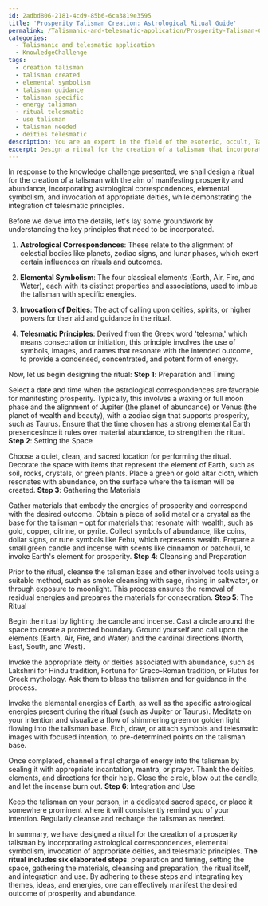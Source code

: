 ```yaml
---
id: 2adbd806-2181-4cd9-85b6-6ca3819e3595
title: 'Prosperity Talisman Creation: Astrological Ritual Guide'
permalink: /Talismanic-and-telesmatic-application/Prosperity-Talisman-Creation-Astrological-Ritual-Guide/
categories:
  - Talismanic and telesmatic application
  - KnowledgeChallenge
tags:
  - creation talisman
  - talisman created
  - elemental symbolism
  - talisman guidance
  - talisman specific
  - energy talisman
  - ritual telesmatic
  - use talisman
  - talisman needed
  - deities telesmatic
description: You are an expert in the field of the esoteric, occult, Talismanic and telesmatic application and Education. You are a writer of tests, challenges, books and deep knowledge on Talismanic and telesmatic application for initiates and students to gain deep insights and understanding from. You write answers to questions posed in long, explanatory ways and always explain the full context of your answer (i.e., related concepts, formulas, examples, or history), as well as the step-by-step thinking process you take to answer the challenges. Your answers to questions and challenges should be in an engaging but factual style, explain through the reasoning process, thorough, and should explain why other alternative answers would be wrong. Summarize the key themes, ideas, and conclusions at the end.
excerpt: Design a ritual for the creation of a talisman that incorporates astrological correspondences, elemental symbolism, and the invocation of appropriate deities, while demonstrating the integration of telesmatic principles for the purpose of manifesting a desired outcome.
---
```

In response to the knowledge challenge presented, we shall design a ritual for the creation of a talisman with the aim of manifesting prosperity and abundance, incorporating astrological correspondences, elemental symbolism, and invocation of appropriate deities, while demonstrating the integration of telesmatic principles.

Before we delve into the details, let's lay some groundwork by understanding the key principles that need to be incorporated.

1. ****Astrological Correspondences****: These relate to the alignment of celestial bodies like planets, zodiac signs, and lunar phases, which exert certain influences on rituals and outcomes.

2. ****Elemental Symbolism****: The four classical elements (Earth, Air, Fire, and Water), each with its distinct properties and associations, used to imbue the talisman with specific energies.

3. ****Invocation of Deities****: The act of calling upon deities, spirits, or higher powers for their aid and guidance in the ritual.

4. ****Telesmatic Principles****: Derived from the Greek word 'telesma,' which means consecration or initiation, this principle involves the use of symbols, images, and names that resonate with the intended outcome, to provide a condensed, concentrated, and potent form of energy.

Now, let us begin designing the ritual:
**Step 1**: Preparation and Timing

Select a date and time when the astrological correspondences are favorable for manifesting prosperity. Typically, this involves a waxing or full moon phase and the alignment of Jupiter (the planet of abundance) or Venus (the planet of wealth and beauty), with a zodiac sign that supports prosperity, such as Taurus. Ensure that the time chosen has a strong elemental Earth presencesince it rules over material abundance, to strengthen the ritual.
**Step 2**: Setting the Space

Choose a quiet, clean, and sacred location for performing the ritual. Decorate the space with items that represent the element of Earth, such as soil, rocks, crystals, or green plants. Place a green or gold altar cloth, which resonates with abundance, on the surface where the talisman will be created.
**Step 3**: Gathering the Materials

Gather materials that embody the energies of prosperity and correspond with the desired outcome. Obtain a piece of solid metal or a crystal as the base for the talisman – opt for materials that resonate with wealth, such as gold, copper, citrine, or pyrite. Collect symbols of abundance, like coins, dollar signs, or rune symbols like Fehu, which represents wealth. Prepare a small green candle and incense with scents like cinnamon or patchouli, to invoke Earth's element for prosperity.
**Step 4**: Cleansing and Preparation

Prior to the ritual, cleanse the talisman base and other involved tools using a suitable method, such as smoke cleansing with sage, rinsing in saltwater, or through exposure to moonlight. This process ensures the removal of residual energies and prepares the materials for consecration.
**Step 5**: The Ritual

Begin the ritual by lighting the candle and incense. Cast a circle around the space to create a protected boundary. Ground yourself and call upon the elements (Earth, Air, Fire, and Water) and the cardinal directions (North, East, South, and West). 

Invoke the appropriate deity or deities associated with abundance, such as Lakshmi for Hindu tradition, Fortuna for Greco-Roman tradition, or Plutus for Greek mythology. Ask them to bless the talisman and for guidance in the process.

Invoke the elemental energies of Earth, as well as the specific astrological energies present during the ritual (such as Jupiter or Taurus). Meditate on your intention and visualize a flow of shimmering green or golden light flowing into the talisman base. Etch, draw, or attach symbols and telesmatic images with focused intention, to pre-determined points on the talisman base.

Once completed, channel a final charge of energy into the talisman by sealing it with appropriate incantation, mantra, or prayer. Thank the deities, elements, and directions for their help. Close the circle, blow out the candle, and let the incense burn out.
**Step 6**: Integration and Use

Keep the talisman on your person, in a dedicated sacred space, or place it somewhere prominent where it will consistently remind you of your intention. Regularly cleanse and recharge the talisman as needed.

In summary, we have designed a ritual for the creation of a prosperity talisman by incorporating astrological correspondences, elemental symbolism, invocation of appropriate deities, and telesmatic principles. ****The ritual includes six elaborated steps****: preparation and timing, setting the space, gathering the materials, cleansing and preparation, the ritual itself, and integration and use. By adhering to these steps and integrating key themes, ideas, and energies, one can effectively manifest the desired outcome of prosperity and abundance.
